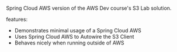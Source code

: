 # 
Spring Cloud AWS version of the AWS Dev course's S3 Lab solution.

features:
- Demonstrates minimal usage of a Spring Cloud AWS
- Uses Spring Cloud AWS to Autowire the S3 Client
- Behaves nicely when running outside of AWS
